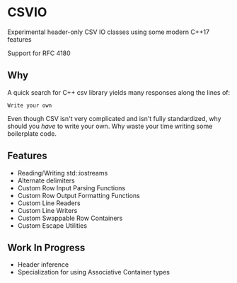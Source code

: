 # CSVIO

Experimental header-only CSV IO classes using some modern C++17 features

Support for RFC 4180

## Why

A quick search for C++ csv library yields many responses along the lines of:

`Write your own`

Even though CSV isn't very complicated and isn't fully standardized,
why should you *have* to write your own. Why waste your time writing some boilerplate code.


## Features
 *  Reading/Writing std::iostreams
 *  Alternate delimiters
 *  Custom Row Input Parsing Functions
 *  Custom Row Output Formatting Functions
 *  Custom Line Readers
 *  Custom Line Writers
 *  Custom Swappable Row Containers
 *  Custom Escape Utilities

## Work In Progress
 *  Header inference
 *  Specialization for using Associative Container types
